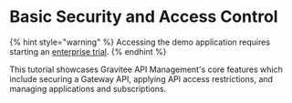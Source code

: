 # Basic Security and Access Control

{% hint style="warning" %}
Accessing the demo application requires starting an [enterprise trial](../install-and-upgrade/free-trial.md).
{% endhint %}

This tutorial showcases Gravitee API Management's core features which include securing a Gateway API, applying API access restrictions, and managing applications and subscriptions.
